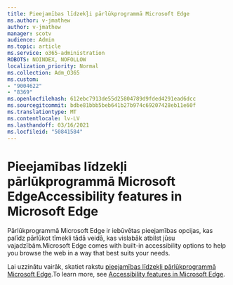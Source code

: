 ```yaml
---
title: Pieejamības līdzekļi pārlūkprogrammā Microsoft Edge
ms.author: v-jmathew
author: v-jmathew
manager: scotv
audience: Admin
ms.topic: article
ms.service: o365-administration
ROBOTS: NOINDEX, NOFOLLOW
localization_priority: Normal
ms.collection: Adm_O365
ms.custom:
- "9004622"
- "8369"
ms.openlocfilehash: 612ebc7913de55d25804789d9fded4291ead6dcc
ms.sourcegitcommit: bdbe81bbb5beb641b27b974c69207428eb11e60f
ms.translationtype: MT
ms.contentlocale: lv-LV
ms.lasthandoff: 03/16/2021
ms.locfileid: "50841584"
---
```

# <a name="accessibility-features-in-microsoft-edge"></a><span data-ttu-id="aed86-102">Pieejamības līdzekļi pārlūkprogrammā Microsoft Edge</span><span class="sxs-lookup"><span data-stu-id="aed86-102">Accessibility features in Microsoft Edge</span></span>

<span data-ttu-id="aed86-103">Pārlūkprogrammā Microsoft Edge ir iebūvētas pieejamības opcijas, kas palīdz pārlūkot tīmekli tādā veidā, kas vislabāk atbilst jūsu vajadzībām.</span><span class="sxs-lookup"><span data-stu-id="aed86-103">Microsoft Edge comes with built-in accessibility options to help you browse the web in a way that best suits your needs.</span></span>

<span data-ttu-id="aed86-104">Lai uzzinātu vairāk, skatiet rakstu [pieejamības līdzekļi pārlūkprogrammā Microsoft Edge](https://go.microsoft.com/fwlink/?linkid=2153648).</span><span class="sxs-lookup"><span data-stu-id="aed86-104">To learn more, see [Accessibility features in Microsoft Edge](https://go.microsoft.com/fwlink/?linkid=2153648).</span></span>
